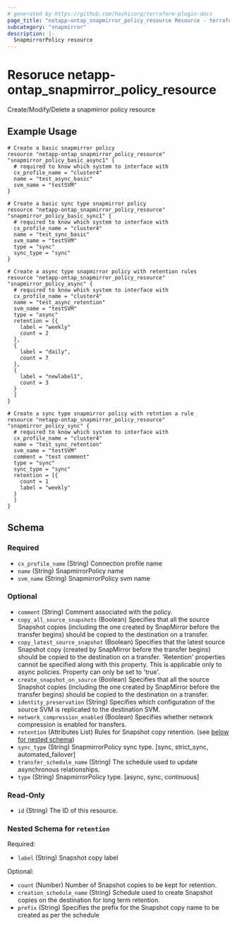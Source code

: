 ```yaml
---
# generated by https://github.com/hashicorp/terraform-plugin-docs
page_title: "netapp-ontap_snapmirror_policy_resource Resource - terraform-provider-netapp-ontap"
subcategory: "snapmirror"
description: |-
  SnapmirrorPolicy resource
---
```


# Resoruce netapp-ontap_snapmirror_policy_resource

Create/Modify/Delete a snapmirror policy resource

## Example Usage
```
# Create a basic snapmirror policy
resource "netapp-ontap_snapmirror_policy_resource" "snapmirror_policy_basic_async1" {
  # required to know which system to interface with
  cx_profile_name = "cluster4"
  name = "test_async_basic"
  svm_name = "testSVM"
}

# Create a basic sync type snapmirror policy
resource "netapp-ontap_snapmirror_policy_resource" "snapmirror_policy_basic_sync1" {
  # required to know which system to interface with
  cx_profile_name = "cluster4"
  name = "test_sync_basic"
  svm_name = "testSVM"
  type = "sync"
  sync_type = "sync"
}

# Create a async type snapmirror policy with retention rules
resource "netapp-ontap_snapmirror_policy_resource" "snapmirror_policy_async" {
  # required to know which system to interface with
  cx_profile_name = "cluster4"
  name = "test_async_retention"
  svm_name = "testSVM"
  type = "async"
  retention = [{
    label = "weekly"
    count = 2
  },
  {
    label = "daily",
    count = 7
  },
  {
    label = "newlabel1",
    count = 3
  }
  ]
}

# Create a sync type snapmirror policy with retntion a rule
resource "netapp-ontap_snapmirror_policy_resource" "snapmirror_policy_sync" {
  # required to know which system to interface with
  cx_profile_name = "cluster4"
  name = "test_sync_retention"
  svm_name = "testSVM"
  comment = "test comment"
  type = "sync"
  sync_type = "sync"
  retention = [{
    count = 1
    label = "weekly"
  }
  ]
}
```


<!-- schema generated by tfplugindocs -->
## Schema

### Required

- `cx_profile_name` (String) Connection profile name
- `name` (String) SnapmirrorPolicy name
- `svm_name` (String) SnapmirrorPolicy svm name

### Optional

- `comment` (String) Comment associated with the policy.
- `copy_all_source_snapshots` (Boolean) Specifies that all the source Snapshot copies (including the one created by SnapMirror before the transfer begins) should be copied to the destination on a transfer.
- `copy_latest_source_snapshot` (Boolean) Specifies that the latest source Snapshot copy (created by SnapMirror before the transfer begins) should be copied to the destination on a transfer. 'Retention' properties cannot be specified along with this property. This is applicable only to async policies. Property can only be set to 'true'.
- `create_snapshot_on_source` (Boolean) Specifies that all the source Snapshot copies (including the one created by SnapMirror before the transfer begins) should be copied to the destination on a transfer.
- `identity_preservation` (String) Specifies which configuration of the source SVM is replicated to the destination SVM.
- `network_compression_enabled` (Boolean) Specifies whether network compression is enabled for transfers.
- `retention` (Attributes List) Rules for Snapshot copy retention. (see [below for nested schema](#nestedatt--retention))
- `sync_type` (String) SnapmirrorPolicy sync type. [sync, strict_sync, automated_failover]
- `transfer_schedule_name` (String) The schedule used to update asynchronous relationships.
- `type` (String) SnapmirrorPolicy type. [async, sync, continuous]

### Read-Only

- `id` (String) The ID of this resource.

<a id="nestedatt--retention"></a>
### Nested Schema for `retention`

Required:

- `label` (String) Snapshot copy label

Optional:

- `count` (Number) Number of Snapshot copies to be kept for retention.
- `creation_schedule_name` (String) Schedule used to create Snapshot copies on the destination for long term retention.
- `prefix` (String) Specifies the prefix for the Snapshot copy name to be created as per the schedule



